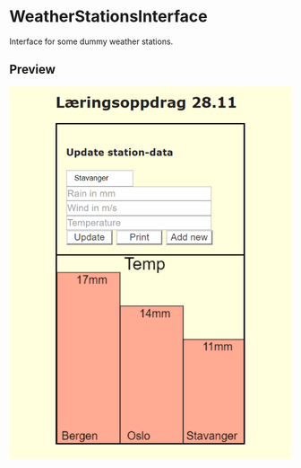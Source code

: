 # WeatherStationsInterface
Interface for some dummy weather stations.

## Preview
![](/screenshots/preview.png)